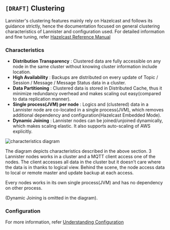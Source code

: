 ## `[DRAFT]` Clustering

Lannister's clustering features mainly rely on Hazelcast and follows its guidance strictly, hence the documentation focused on general clustering characteristics of Lannister and configuration used. For detailed information and fine tuning, refer [Hazelcast Reference Manual](http://docs.hazelcast.org/docs/3.7/manual/html-single/index.html)

### Characteristics
* **Distribution Transparency** : Clustered data are fully accessible on any node in the same cluster without knowing cluster information include location.
* **High Availability** : Backups are distributed on every update of Topic / Session / Message / Message Status data in a cluster.
* **Data Partitioning** : Clustered data is stored in Distributed Cache, thus it minimize redundancy overhead and makes scaling out easy(compared to data replication manner).
* **Single process(JVM) per node** : Logics and (clustered) data in a Lannister node are co-located in a single process(JVM), which removes additional dependency and configuration(Hazelcast Embedded Mode).
* **Dynamic Joining** : Lannister nodes can be joined/unjoined dynamically, which makes scaling elastic. It also supports auto-scaling of AWS explicitly.

![characteristics diagram](images/clustering_architecture.svg)

The diagram depicts characteristics described in the above section. 3 Lannister nodes works in a cluster and a MQTT client access one of the nodes. The client accesses all data in the cluster but it doesn't care where the data is in thanks to logical view. Behind the scene, the node access data to local or remote master and update backup at each access.

Every nodes works in its own single process(JVM) and has no dependency on other process.

(Dynamic Joining is omitted in the diagram).

### Configuration
For more information, refer [Understanding Configuration](http://docs.hazelcast.org/docs/3.7/manual/html-single/index.html#understanding-configuration)
